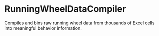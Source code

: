 # RunningWheelDataCompiler
Compiles and bins raw running wheel data from thousands of Excel cells into meaningful behavior information. 
